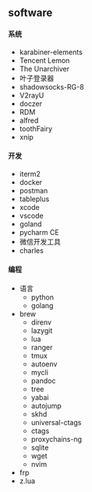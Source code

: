 ## software

#### 系统
-   karabiner-elements
-   Tencent Lemon
-   The Unarchiver
-   叶子登录器
-   shadowsocks-RG-8
-   V2rayU
-   doczer
-   RDM
-   alfred
-   toothFairy
-   xnip

#### 开发
-   iterm2
-   docker
-   postman
-   tableplus
-   xcode
-   vscode
-   goland
-   pycharm CE
-   微信开发工具
-   charles

#### 编程
-   语言
    -   python
    -   golang
-   brew
    -   direnv
    -   lazygit
    -   lua 
    -   ranger
    -   tmux          
    -   autoenv         
    -   mycli           
    -   pandoc          
    -   tree           
    -   yabai
    -   autojump        
    -   skhd        
    -   universal-ctags
    -   ctags         
    -   proxychains-ng  
    -   sqlite          
    -   wget
    -   nvim
-   frp
-   z.lua